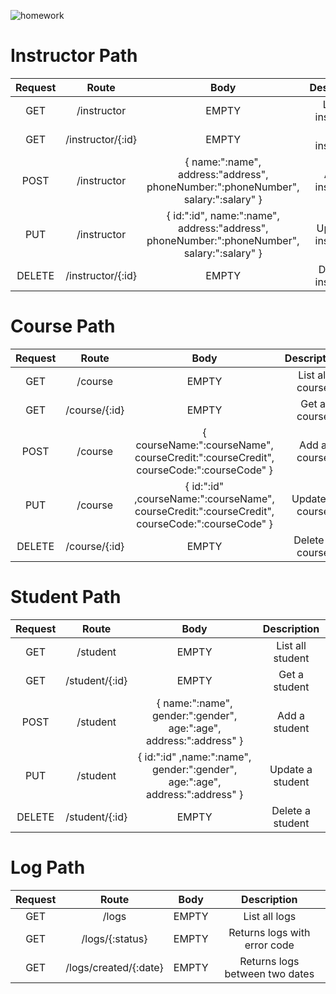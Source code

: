
![homework](https://user-images.githubusercontent.com/45206582/131386439-6727321a-5a50-4c20-9413-ea4013013434.PNG)

# Instructor Path
| Request 	|                  Route                  	|                                             Body                                            	|                        Description                        	|
|:-------:	|:---------------------------------------:	|:---------------------------------------------------------------------------------------------:|:---------------------------------------------------------:	|
|   GET   	|               /instructor               	|                                            EMPTY                                            	|                    List all instructor                    	|
|   GET   	|            /instructor/{:id}            	|                                            EMPTY                                            	|                      Get a instructor                     	|
|   POST  	|               /instructor               	|      { name:":name", address:"address", phoneNumber:":phoneNumber", salary:":salary" }      	|                      Add a instructor                     	|
|   PUT   	|               /instructor               	| { id:":id", name:":name", address:"address", phoneNumber:":phoneNumber", salary:":salary" } 	|                    Update a instructor                    	|
|  DELETE 	|            /instructor/{:id}            	|                                            EMPTY                                            	|                    Delete a instructor                    	|

# Course Path
| Request 	|     Route     	|                                 Body                                 	                            |   Description   	|
|:-------:	|:-------------:	|:-------------------------------------------------------------------------------------------------:|:---------------:	|
|   GET   	|    /course    	|                                 EMPTY                                	                            | List all course 	|
|   GET   	| /course/{:id} 	|                                 EMPTY                                	                            |   Get a course  	|
|   POST  	|    /course    	|      { courseName:":courseName", courseCredit:":courseCredit", courseCode:":courseCode" }      	|   Add a course  	|
|   PUT   	|    /course    	| { id:":id" ,courseName:":courseName", courseCredit:":courseCredit", courseCode:":courseCode" } 	| Update a course 	|
|  DELETE 	| /course/{:id} 	|                                 EMPTY                                	                            | Delete a course 	|

# Student Path

| Request 	|      Route     	|                              Body                              	            |    Description   	|
|:-------:	|:--------------:	|:-----------------------------------------------------------------------------:| :----------------:|
|   GET   	|    /student    	|                              EMPTY                             	            | List all student 	|
|   GET   	| /student/{:id} 	|                              EMPTY                             	            |   Get a student  	|
|   POST  	|    /student    	|      { name:":name", gender:":gender", age:":age", address:":address" }      	|   Add a student  	|
|   PUT   	|    /student    	| { id:":id" ,name:":name", gender:":gender", age:":age", address:":address" } 	| Update a student 	|
|  DELETE 	| /student/{:id} 	|                              EMPTY                             	            | Delete a student 	|


# Log Path

| Request 	|      Route     	         |                              Body                              	            |    Description       	        |
|:-------:	|:--------------------------:|:----------------------------------------------------------------------------:| :----------------------------:|
|   GET   	|   /logs       	         |                              EMPTY                             	            | List all logs 	            |
|   GET   	|   /logs/{:status}          |                              EMPTY                             	            | Returns logs with error code 	|
|   GET   	|   /logs/created/{:date}  |  	                        EMPTY                                           | Returns logs between two dates|
